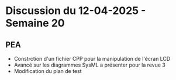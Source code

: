 # Discussion du 12-04-2025 - Semaine 20

## PEA 
- Constrction d'un fichier CPP pour la manipulation de l'écran LCD
- Avancé sur les diagrammes SysML a présenter pour la revue 3
- Modification du plan de test
